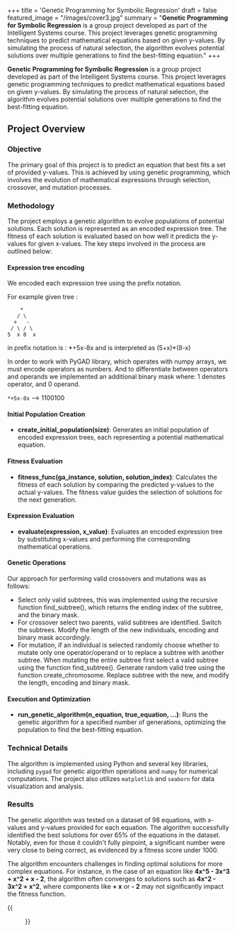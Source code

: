+++
title = 'Genetic Programming for Symbolic Regression'
draft = false
featured_image = "/images/cover3.jpg"
summary = "**Genetic Programming for Symbolic Regression** is a group project developed as part of the Intelligent Systems course. This project leverages genetic programming techniques to predict mathematical equations based on given y-values. By simulating the process of natural selection, the algorithm evolves potential solutions over multiple generations to find the best-fitting equation."
+++

**Genetic Programming for Symbolic Regression** is a group project developed as part of the Intelligent Systems course. This project leverages genetic programming techniques to predict mathematical equations based on given y-values. By simulating the process of natural selection, the algorithm evolves potential solutions over multiple generations to find the best-fitting equation.

## Project Overview

### Objective

The primary goal of this project is to predict an equation that best fits a set of provided y-values. This is achieved by using genetic programming, which involves the evolution of mathematical expressions through selection, crossover, and mutation processes.

### Methodology

The project employs a genetic algorithm to evolve populations of potential solutions. Each solution is represented as an encoded expression tree. The fitness of each solution is evaluated based on how well it predicts the y-values for given x-values. The key steps involved in the process are outlined below:

#### Expression tree encoding

We encoded each expression tree using the prefix notation.

For example given tree :

```plaintext
    *
   / \
  +   -
 / \ / \
5  x 8  x

```

in prefix notation is : \*+5x-8x and is interpreted as (5+x)\*(8-x)

In order to work with PyGAD library, which operates with numpy arrays, we must encode operators as numbers. And to differentiate between operators and operands we implemented an additional binary mask where: 1 denotes operator, and 0 operand.

`*+5x-8x` --> 1100100

#### Initial Population Creation

- **create_initial_population(size)**: Generates an initial population of encoded expression trees, each representing a potential mathematical equation.

#### Fitness Evaluation

- **fitness_func(ga_instance, solution, solution_index)**: Calculates the fitness of each solution by comparing the predicted y-values to the actual y-values. The fitness value guides the selection of solutions for the next generation.

#### Expression Evaluation

- **evaluate(expression, x_value)**: Evaluates an encoded expression tree by substituting x-values and performing the corresponding mathematical operations.

#### Genetic Operations

Our approach for performing valid crossovers and mutations was as follows:

- Select only valid subtrees, this was implemented using the recursive function find_subtree(), which returns the ending index of the subtree, and the binary mask.
- For crossover select two parents, valid subtrees are identified. Switch the subtrees. Modify the length of the new individuals, encoding and binary mask accordingly.
- For mutation, if an individual is selected randomly choose whether to mutate only one operator/operand or to replace a subtree with another subtree. When mutating the entire subtree first select a valid subtree using the function find_subtree(). Generate random valid tree using the function create_chromosome. Replace subtree with the new, and modify the length, encoding and binary mask.

#### Execution and Optimization

- **run_genetic_algorithm(n_equation, true_equation, ...)**: Runs the genetic algorithm for a specified number of generations, optimizing the population to find the best-fitting equation.

### Technical Details

The algorithm is implemented using Python and several key libraries, including `pygad` for genetic algorithm operations and `numpy` for numerical computations. The project also utilizes `matplotlib` and `seaborn` for data visualization and analysis.

### Results

The genetic algorithm was tested on a dataset of 98 equations, with x-values and y-values provided for each equation. The algorithm successfully identified the best solutions for over 65% of the equations in the dataset. Notably, even for those it couldn't fully pinpoint, a significant number were very close to being correct, as evidenced by a fitness score under 1000.

The algorithm encounters challenges in finding optimal solutions for more complex equations. For instance, in the case of an equation like **4x^5 - 3x^3 + x^2 + x - 2**, the algorithm often converges to solutions such as **4x^2 - 3x^2 + x^2**, where components like **+ x** or **- 2** may not significantly impact the fitness function.

{{<figure src="/images/acc.jpg" alt="Correct Solutions">}}

